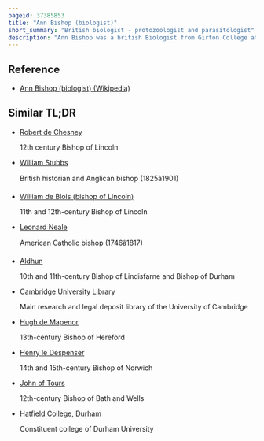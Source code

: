 ```yaml
---
pageid: 37385853
title: "Ann Bishop (biologist)"
short_summary: "British biologist - protozoologist and parasitologist"
description: "Ann Bishop was a british Biologist from Girton College at the University of Cambridge and a Fellow of the Royal Society, one of the few female Fellows of the Royal Society. She was born in Manchester and for the most Part lived in Cambridge. Her Specialties were Protozoology and Parasitology early Work with ciliate Parasites including the one responsible for blackhead Disease in domesticated Turkey laid the Foundation for her later Research. When Bishop worked toward her Doctorate Bishop studied parasitic Amoebae and examined potential Chemotherapies for the Treatment of amoebic Diseases including amoebic Dysentery."
---
```


## Reference

- [Ann Bishop (biologist) (Wikipedia)](https://en.wikipedia.org/?curid=37385853)

## Similar TL;DR

- [Robert de Chesney](/tldr/en/robert-de-chesney)

  12th century Bishop of Lincoln

- [William Stubbs](/tldr/en/william-stubbs)

  British historian and Anglican bishop (1825â1901)

- [William de Blois (bishop of Lincoln)](/tldr/en/william-de-blois-bishop-of-lincoln)

  11th and 12th-century Bishop of Lincoln

- [Leonard Neale](/tldr/en/leonard-neale)

  American Catholic bishop (1746â1817)

- [Aldhun](/tldr/en/aldhun)

  10th and 11th-century Bishop of Lindisfarne and Bishop of Durham

- [Cambridge University Library](/tldr/en/cambridge-university-library)

  Main research and legal deposit library of the University of Cambridge

- [Hugh de Mapenor](/tldr/en/hugh-de-mapenor)

  13th-century Bishop of Hereford

- [Henry le Despenser](/tldr/en/henry-le-despenser)

  14th and 15th-century Bishop of Norwich

- [John of Tours](/tldr/en/john-of-tours)

  12th-century Bishop of Bath and Wells

- [Hatfield College, Durham](/tldr/en/hatfield-college-durham)

  Constituent college of Durham University
